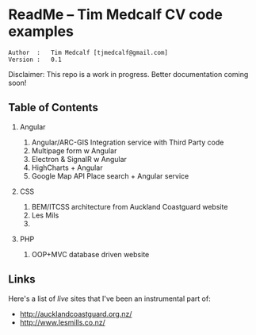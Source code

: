 ReadMe – Tim Medcalf CV code examples
=================================
```
Author  :   Tim Medcalf [tjmedcalf@gmail.com]  
Version :   0.1
```

Disclaimer: This repo is a work in progress. Better documentation coming soon!


Table of Contents
-----------------

1. Angular
	1. Angular/ARC-GIS Integration service with Third Party code
	2. Multipage form w Angular
	3. Electron & SignalR w Angular
	4. HighCharts + Angular
	5. Google Map API Place search + Angular service

2. CSS
	1. BEM/ITCSS architecture from Auckland Coastguard website
	2. Les Mils
	3. 

3. PHP
	1. OOP+MVC database driven website




Links
-----

Here's a list of *live* sites that I've been an instrumental part of:


* http://aucklandcoastguard.org.nz/
* http://www.lesmills.co.nz/